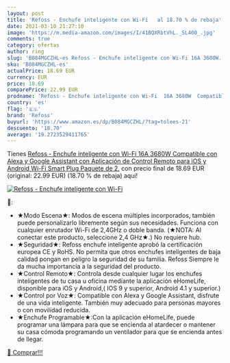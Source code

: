 ```yaml
---
layout: post
title: 'Refoss - Enchufe inteligente con Wi-Fi   al 18.70 % de rebaja'
date: 2021-03-10 21:27:10
image: 'https://m.media-amazon.com/images/I/41BQXRbtVhL._SL400_.jpg'
comments: true
category: ofertas
author: ring
slug: 'B084MGCZHL-es Refoss - Enchufe inteligente con Wi-Fi 16A 3680W...'
sku: 'B084MGCZHL-es'
actualPrice: 18.69 EUR
currency: EUR
price: 18.69
comparePrice: 22.99 EUR
prodname: 'Refoss - Enchufe inteligente con Wi-Fi  16A 3680W  Compatible con Alexa y Google Assistant  con Aplicación de Control Remoto para iOS y Android  Wi-Fi Smart Plug  Paquete de 2.'
country: 'es'
flag: '🇪🇸'
brand: 'Refoss'
buyurl: 'https://www.amazon.es/dp/B084MGCZHL/?tag=tolees-21'
descuento: '18.70'
average: '19.2723529411765'
---
```


Tienes [Refoss - Enchufe inteligente con Wi-Fi  16A 3680W  Compatible con Alexa y Google Assistant  con Aplicación de Control Remoto para iOS y Android  Wi-Fi Smart Plug  Paquete de 2.](https://www.amazon.es/dp/B084MGCZHL/?tag=tolees-21) con precio final de  18.69 EUR (original: 22.99 EUR) (18.70 %  de rebaja) aqui!

[![Refoss - Enchufe inteligente con Wi-Fi  ](https://m.media-amazon.com/images/I/41BQXRbtVhL._SL400_.jpg)](https://www.amazon.es/dp/B084MGCZHL/?tag=tolees-21)

🔎:

- ★Modo Escena★: Modos de escena múltiples incorporados, también puede personalizarlo libremente según sus necesidades. Funciona con cualquier enrutador Wi-Fi de 2,4GHz o doble banda. (★NOTA: Al conectar este producto, seleccione 2,4 GHz★.) No requiere hub.
- ★Seguridad★: Refoss enchufe inteligente aprobó la certificación europea CE y RoHS. No permita que otros enchufes inteligentes de baja calidad pongan en peligro la seguridad de su familia. Refoss Siempre le da mucha importancia a la seguridad del producto.
- ★Control Remoto★: Controla desde cualquier lugar los enchufes inteligentes de tu casa u oficina mediante la aplicación eHomeLife, disponible para iOS y Android,( IOS 9 y superior, Android 4.1 y superior.)
- ★Control por Voz★: Compatible con Alexa y Google Assistant, disfrute de una vida inteligente. También muy adecuado para personas mayores o con movilidad reducida.
- ★Enchufe Programable★:Con la aplicación eHomeLife, puede programar una lámpara para que se encienda al atardecer o mantener su casa cómoda programando un ventilador para que se encienda antes de llegar.

[🛒 Comprar!!!](https://www.amazon.es/dp/B084MGCZHL/?tag=tolees-21)
